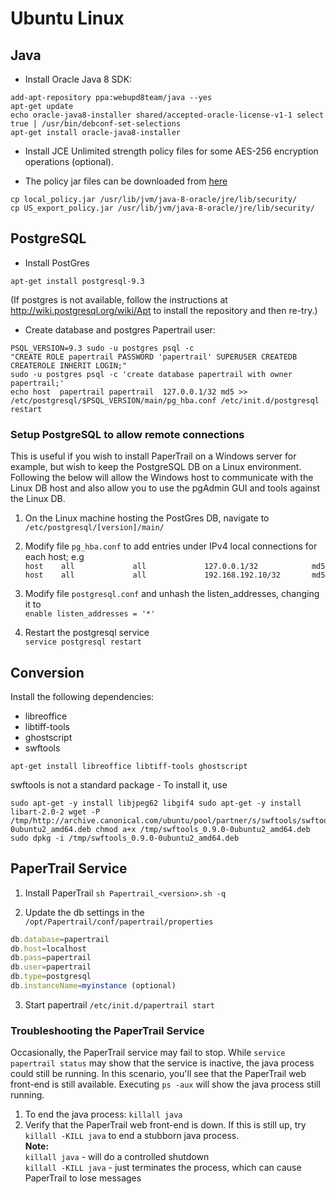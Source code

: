# Ubuntu Linux

## Java

*  Install Oracle Java 8 SDK:
```shell
add-apt-repository ppa:webupd8team/java --yes
apt-get update
echo oracle-java8-installer shared/accepted-oracle-license-v1-1 select true | /usr/bin/debconf-set-selections
apt-get install oracle-java8-installer
```

*  Install JCE Unlimited strength policy files for some AES-256 encryption operations (optional).

*  The policy jar files can be downloaded from [here](http://www.oracle.com/technetwork/java/javase/downloads/jce8-download-2133166.html)
```shell
cp local_policy.jar /usr/lib/jvm/java-8-oracle/jre/lib/security/
cp US_export_policy.jar /usr/lib/jvm/java-8-oracle/jre/lib/security/ 
```


## PostgreSQL 

*  Install PostGres 

```shell
apt-get install postgresql-9.3
```

(If postgres is not available, follow the instructions at http://wiki.postgresql.org/wiki/Apt to install the repository and then re-try.)

*  Create database and postgres Papertrail user:

```shell
PSQL_VERSION=9.3 sudo -u postgres psql -c 
"CREATE ROLE papertrail PASSWORD 'papertrail' SUPERUSER CREATEDB CREATEROLE INHERIT LOGIN;"   
sudo -u postgres psql -c 'create database papertrail with owner papertrail;'  
echo host  papertrail papertrail  127.0.0.1/32 md5 >> /etc/postgresql/$PSQL_VERSION/main/pg_hba.conf /etc/init.d/postgresql restart
```

### Setup PostgreSQL to allow remote connections
This is useful if you wish to install PaperTrail on a Windows server for example, but wish to keep the PostgreSQL DB on a Linux environment. Following the below will allow the Windows host to communicate with the Linux DB host and also allow you to use the pgAdmin GUI and tools against the Linux DB.

1) On the Linux machine hosting the PostGres DB, navigate to `/etc/postgresql/[version]/main/`

2) Modify file `pg_hba.conf` to add entries under IPv4 local connections for each host; e.g  
`host    all             all             127.0.0.1/32            md5`  
`host    all             all             192.168.192.10/32       md5`

3) Modify file `postgresql.conf` and unhash the listen_addresses, changing it to  
`enable listen_addresses = '*'`

4) Restart the postgresql service  
`service postgresql restart`

## Conversion

Install the following dependencies:

*  libreoffice
*  libtiff-tools
*  ghostscript
*  swftools

```shell
apt-get install libreoffice libtiff-tools ghostscript
```

swftools is not a standard package - To install it, use
```shell
sudo apt-get -y install libjpeg62 libgif4 sudo apt-get -y install libart-2.0-2 wget -P /tmp/http://archive.canonical.com/ubuntu/pool/partner/s/swftools/swftools_0.9.0-0ubuntu2_amd64.deb chmod a+x /tmp/swftools_0.9.0-0ubuntu2_amd64.deb sudo dpkg -i /tmp/swftools_0.9.0-0ubuntu2_amd64.deb
```

## PaperTrail Service

1) Install PaperTrail
`sh Papertrail_<version>.sh -q`

2) Update the db settings in the `/opt/Papertrail/conf/papertrail/properties`

```javascript
db.database=papertrail
db.host=localhost
db.pass=papertrail
db.user=papertrail
db.type=postgresql
db.instanceName=myinstance (optional)
```

3) Start papertrail
`/etc/init.d/papertrail start`

### Troubleshooting the PaperTrail Service
Occasionally, the PaperTrail service may fail to stop. While `service papertrail status` may show that the service is inactive, the java process could still be running. In this scenario, you'll see that the PaperTrail web front-end is still available. Executing `ps -aux` will show the java process still running.

1) To end the java process: `killall java`
2) Verify that the PaperTrail web front-end is down. If this is still up, try `killall -KILL java` to end a stubborn java process.  
**Note:**  
`killall java` - will do a controlled shutdown  
`killall -KILL java` - just terminates the process, which can cause PaperTrail to lose messages

